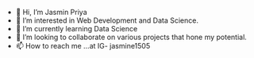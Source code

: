 - 👋 Hi, I’m Jasmin Priya
- 👀 I’m interested in Web Development and Data Science.
- 🌱 I’m currently learning Data Science
- 💞️ I’m looking to collaborate on various projects that hone my potential.
- 📫 How to reach me ...at IG- jasmine1505

<!---
jasmin-1505/jasmin-1505 is a ✨ special ✨ repository because its `README.md` (this file) appears on your GitHub profile.
You can click the Preview link to take a look at your changes.
--->
